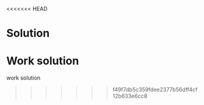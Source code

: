 <<<<<<< HEAD
# Solution
Work solution
=======
work solution
>>>>>>> f49f7db5c359fdee2377b56dff4cf12b633e6cc8
